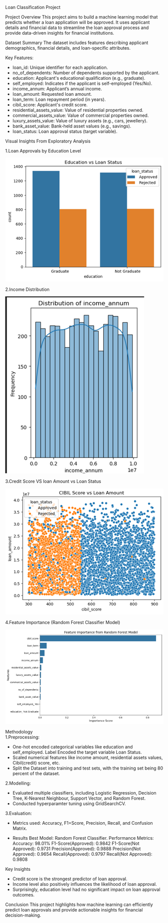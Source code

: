 Loan Classification Project 

Project Overview
This project aims to build a machine learning model that predicts whether a loan application will be approved. It uses applicant details and financial data to streamline the loan approval process and provide data-driven insights for financial institutions. 

Dataset Summary 
The dataset includes features describing applicant demographics, financial details, and loan-specific attributes.

Key Features:
-  loan_id: Unique identifier for each application.
-  no_of_dependents: Number of dependents supported by the applicant.
-  education: Applicant's educational qualification (e.g., graduate).
-  self_employed: Indicates if the applicant is self-employed (Yes/No).
-  income_annum: Applicant’s annual income.
-  loan_amount: Requested loan amount.
-  loan_term: Loan repayment period (in years).
-  cibil_score: Applicant's credit score.
-  residential_assets_value: Value of residential properties owned.
-  commercial_assets_value: Value of commercial properties owned.
-  luxury_assets_value: Value of luxury assets (e.g., cars, jewellery).
-  bank_asset_value: Bank-held asset values (e.g., savings).
-  loan_status: Loan approval status (target variable).

Visual Insights From Exploratory Analysis

1.Loan Approvals by Education Level 


![Loan Status and Education Level](images/Loan_Approvals_by_Education_Level.png)

2.Income Distribution 


![Income Distribution](images/Income_Distribution.png)


3.Credit Score VS loan Amount vs Loan Status


![Credit Score VS loan Amount vs Loan Status](images/Credit_Scores_Loan_amount_Loan_Status.png)


4.Feature Importance (Random Forest Classifier Model) 


![Feature Importance (Random Forest Classifier Model) ](images/Feature_Importance.png)


Methodology  
1.Preprocessing: 
- One-hot encoded categorical variables like education and self_employed. Label Encoded the target variable Loan Status.
- Scaled numerical features like income amount, residential assets values, Cibil(credit) score, etc. 
- Split the Dataset into training and test sets, with the training set being 80 percent of the dataset. 

2.Modelling: 
- Evaluated multiple classifiers, including Logistic Regression, Decision Tree, K-Nearest Neighbour, Support Vector, and Random Forest.
- Conducted hyperparamter tuning using GridSearchCV. 


3.Evaluation:
- Metrics used: Accuracy, F1=Score, Precision, Recall, and Confusion Matrix. 

- Results 
Best Model: Random Forest Classifier.
Performance Metrics: 
	Accuracy: 98.01%
	F1-Score(Approved): 0.9842
	F1-Score(Not Approved): 0.9731
	Precision(Approved): 0.9888
	Precision(Not Approved): 0.9654
	Recall(Approved): 0.9797
	Recall(Not Approved): 0.9808

Key Insights 
- Credit score is the strongest predictor of loan approval.
- Income level also positively influences the likelihood of loan approval.
- Surprisingly, education level had no significant impact on loan approval outcomes.
	
Conclusion 
This project highlights how machine learning can efficiently predict loan approvals and provide actionable insights for financial decision-making.

